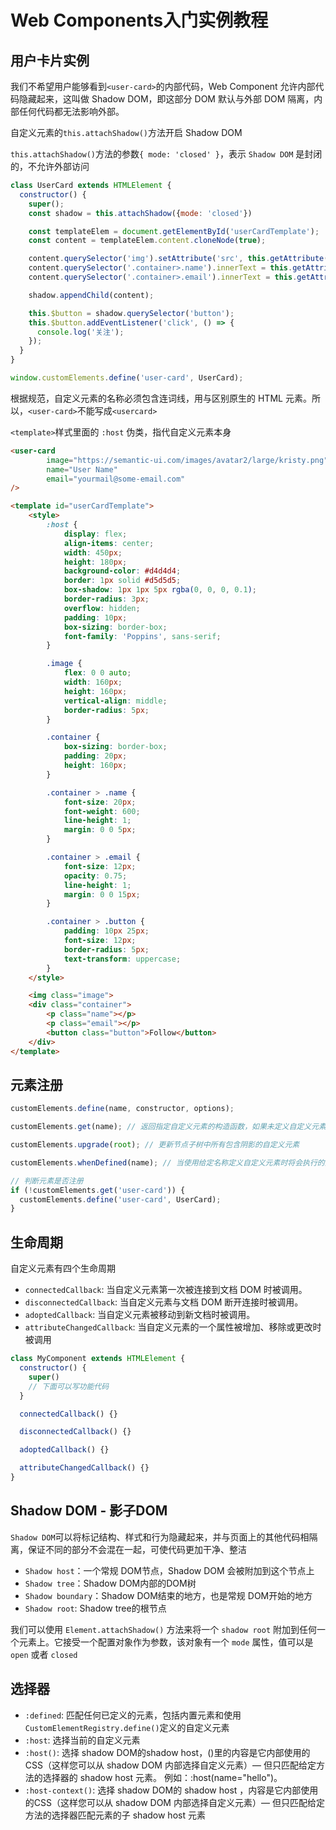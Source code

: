# Web Components入门实例教程

## 用户卡片实例

我们不希望用户能够看到`<user-card>`的内部代码，Web Component 允许内部代码隐藏起来，这叫做 Shadow DOM，即这部分 DOM 默认与外部 DOM 隔离，内部任何代码都无法影响外部。

自定义元素的`this.attachShadow()`方法开启 Shadow DOM

`this.attachShadow()`方法的参数`{ mode: 'closed' }`，表示 `Shadow DOM` 是封闭的，不允许外部访问

```javascript
class UserCard extends HTMLElement {
  constructor() {
    super();
    const shadow = this.attachShadow({mode: 'closed'})

    const templateElem = document.getElementById('userCardTemplate');
    const content = templateElem.content.cloneNode(true);

    content.querySelector('img').setAttribute('src', this.getAttribute('image'));
    content.querySelector('.container>.name').innerText = this.getAttribute('name');
    content.querySelector('.container>.email').innerText = this.getAttribute('email');

    shadow.appendChild(content);

    this.$button = shadow.querySelector('button');
    this.$button.addEventListener('click', () => {
      console.log('关注');
    });
  }
}

window.customElements.define('user-card', UserCard);
```

根据规范，自定义元素的名称必须包含连词线，用与区别原生的 HTML 元素。所以，`<user-card>`不能写成`<usercard>`

`<template>`样式里面的 `:host` 伪类，指代自定义元素本身

```html
<user-card
        image="https://semantic-ui.com/images/avatar2/large/kristy.png"
        name="User Name"
        email="yourmail@some-email.com"
/>

<template id="userCardTemplate">
    <style>
        :host {
            display: flex;
            align-items: center;
            width: 450px;
            height: 180px;
            background-color: #d4d4d4;
            border: 1px solid #d5d5d5;
            box-shadow: 1px 1px 5px rgba(0, 0, 0, 0.1);
            border-radius: 3px;
            overflow: hidden;
            padding: 10px;
            box-sizing: border-box;
            font-family: 'Poppins', sans-serif;
        }

        .image {
            flex: 0 0 auto;
            width: 160px;
            height: 160px;
            vertical-align: middle;
            border-radius: 5px;
        }

        .container {
            box-sizing: border-box;
            padding: 20px;
            height: 160px;
        }

        .container > .name {
            font-size: 20px;
            font-weight: 600;
            line-height: 1;
            margin: 0 0 5px;
        }

        .container > .email {
            font-size: 12px;
            opacity: 0.75;
            line-height: 1;
            margin: 0 0 15px;
        }

        .container > .button {
            padding: 10px 25px;
            font-size: 12px;
            border-radius: 5px;
            text-transform: uppercase;
        }
    </style>

    <img class="image">
    <div class="container">
        <p class="name"></p>
        <p class="email"></p>
        <button class="button">Follow</button>
    </div>
</template>
```

## 元素注册

```javascript
customElements.define(name, constructor, options);

customElements.get(name); // 返回指定自定义元素的构造函数，如果未定义自定义元素，则返回undefined

customElements.upgrade(root); // 更新节点子树中所有包含阴影的自定义元素

customElements.whenDefined(name); // 当使用给定名称定义自定义元素时将会执行的回调

// 判断元素是否注册
if (!customElements.get('user-card')) {
  customElements.define('user-card', UserCard);
}
```

## 生命周期

自定义元素有四个生命周期

- `connectedCallback`: 当自定义元素第一次被连接到文档 DOM 时被调用。
- `disconnectedCallback`: 当自定义元素与文档 DOM 断开连接时被调用。
- `adoptedCallback`: 当自定义元素被移动到新文档时被调用。
- `attributeChangedCallback`: 当自定义元素的一个属性被增加、移除或更改时被调用

```javascript
class MyComponent extends HTMLElement {
  constructor() {
    super()
    // 下面可以写功能代码
  }

  connectedCallback() {}

  disconnectedCallback() {}

  adoptedCallback() {}

  attributeChangedCallback() {}
}
```

## Shadow DOM - 影子DOM

`Shadow DOM`可以将标记结构、样式和行为隐藏起来，并与页面上的其他代码相隔离，保证不同的部分不会混在一起，可使代码更加干净、整洁

- `Shadow host`：一个常规 DOM节点，Shadow DOM 会被附加到这个节点上
- `Shadow tree`：Shadow DOM内部的DOM树
- `Shadow boundary`：Shadow DOM结束的地方，也是常规 DOM开始的地方
- `Shadow root`: Shadow tree的根节点

我们可以使用 `Element.attachShadow()` 方法来将一个 `shadow root` 附加到任何一个元素上。它接受一个配置对象作为参数，该对象有一个 `mode` 属性，值可以是 `open` 或者 `closed`

## 选择器

- `:defined`: 匹配任何已定义的元素，包括内置元素和使用`CustomElementRegistry.define()`定义的自定义元素
- `:host`:   选择当前的自定义元素
- `:host()`: 选择 shadow DOM的shadow host，()里的内容是它内部使用的CSS（这样您可以从 shadow DOM 内部选择自定义元素）— 但只匹配给定方法的选择器的 shadow host 元素。
例如：:host(name="hello")。
- `:host-context()`: 选择 shadow DOM的 shadow host ，内容是它内部使用的CSS（这样您可以从 shadow DOM 内部选择自定义元素）— 但只匹配给定方法的选择器匹配元素的子 shadow host 元素
